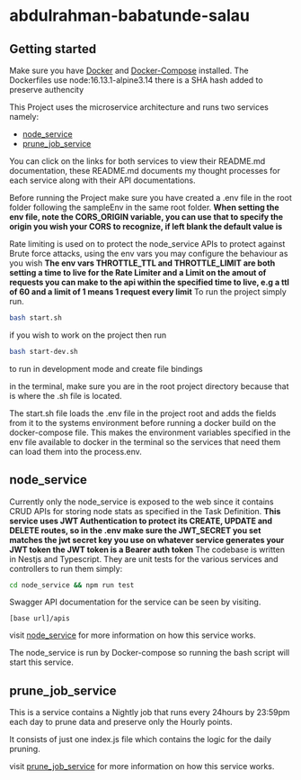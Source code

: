 # abdulrahman-babatunde-salau

## Getting started

Make sure you have [Docker](https://docs.docker.com/get-docker/) and [Docker-Compose](https://docs.docker.com/compose/install/) installed.
The Dockerfiles use node:16.13.1-alpine3.14 there is a SHA hash added to preserve authencity

This Project uses the microservice architecture and runs two services namely:

- [node_service](./node_service/README.md)
- [prune_job_service](./prune_job_service/README.md)

You can click on the links for both services to view their README.md documentation, these README.md documents my thought processes for each service along with their API documentations.

Before running the Project make sure you have created a .env file in the root folder following the sampleEnv in the same root folder.
**When setting the env file, note the CORS_ORIGIN variable, you can use that to specify the origin you wish your CORS to recognize, if left blank the default value is**

Rate limiting is used on to protect the node_service APIs to protect against Brute force attacks, using the env vars you may configure the behaviour as you wish
**The env vars THROTTLE_TTL and THROTTLE_LIMIT are both setting a time to live for the Rate Limiter and a Limit on the amout of requests you can make to the api within the specified time to live, e.g a ttl of 60 and a limit of 1 means 1 request every limit**
To run the project simply run.

 ```bash
bash start.sh
```

if you wish to work on the project then run

```bash
bash start-dev.sh
```

to run in development mode and create file bindings

in the terminal, make sure you are in the root project directory because that is where the .sh file is located.

The start.sh file loads the .env file in the project root and adds the fields from it to the systems environment before running a docker build on the docker-compose file. This makes the environment variables specified in the env file available to docker in the terminal so the services that need them can load them into the process.env.

## node_service

Currently only the node_service is exposed to the web since it contains CRUD APIs for storing node stats as specified in the Task Definition.
**This service uses JWT Authentication to protect its CREATE, UPDATE and DELETE routes, so in the .env make sure the JWT_SECRET you set matches the jwt secret key you use on whatever service generates your JWT token the JWT token is a Bearer auth token**
The codebase is written in Nestjs and Typescript. They are unit tests for the various services and controllers to run them simply:

```bash
cd node_service && npm run test
```

Swagger API documentation for the service can be seen by visiting.

```http
[base url]/apis
```

visit [node_service](./node_service/README.md) for more information on how this service works.

The node_service is run by Docker-compose so running the bash script will start this service.

## prune_job_service

This is a service contains a Nightly job that runs every 24hours by 23:59pm each day to prune data and preserve only the Hourly points.

It consists of just one index.js file which contains the logic for the daily pruning.

visit [prune_job_service](./prune_job_service/README.md) for more information on how this service works.
